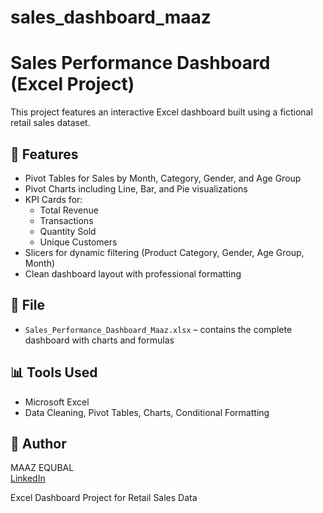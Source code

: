 # sales_dashboard_maaz
# Sales Performance Dashboard (Excel Project)

This project features an interactive Excel dashboard built using a fictional retail sales dataset.

## 🔧 Features

- Pivot Tables for Sales by Month, Category, Gender, and Age Group
- Pivot Charts including Line, Bar, and Pie visualizations
- KPI Cards for:
  - Total Revenue
  - Transactions
  - Quantity Sold
  - Unique Customers
- Slicers for dynamic filtering (Product Category, Gender, Age Group, Month)
- Clean dashboard layout with professional formatting

## 📁 File

- `Sales_Performance_Dashboard_Maaz.xlsx` – contains the complete dashboard with charts and formulas

## 📊 Tools Used

- Microsoft Excel
- Data Cleaning, Pivot Tables, Charts, Conditional Formatting

## 👤 Author

MAAZ EQUBAL  
[LinkedIn](https://www.linkedin.com/in/maazequbal)

Excel Dashboard Project for Retail Sales Data
